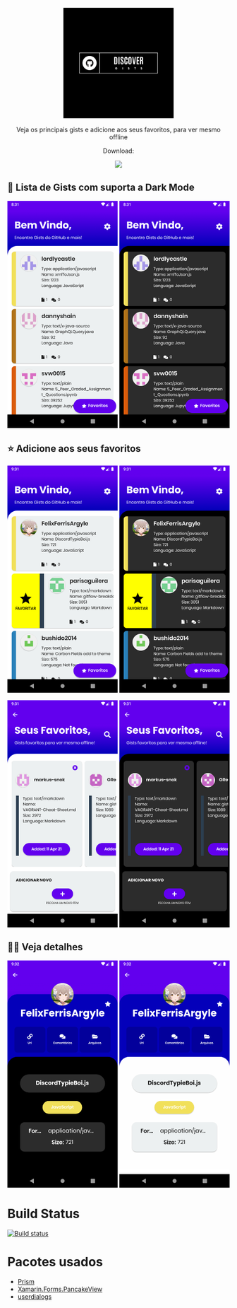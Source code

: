 <p align='center'> 
  <a href='https://install.appcenter.ms/users/alexandre.sanlim/apps/discovergists/distribution_groups/public'><img width='250' src='https://raw.githubusercontent.com/alexandresanlim/DiscoverGists/master/DiscoverGists/DiscoverGists.Android/Resources/drawable/splash.png' /> </a>
 </p>
 
 <p align='center'>Veja os principais gists e adicione aos seus favoritos, para ver mesmo offline </p>
 
 <p align='center'> 
   Download:
</p>
 <p align='center'> <a href='https://install.appcenter.ms/users/alexandre.sanlim/apps/discovergists/distribution_groups/public'><img src="https://img.shields.io/badge/Android_Apk-3DDC84?style=for-the-badge&logo=android&logoColor=white" /></a>
</p>
 
 
 
## 📃 Lista de Gists com suporta a Dark Mode 
<img width="250" src="https://github.com/alexandresanlim/DiscoverGists/blob/master/DiscoverGists/DiscoverGists/Src/Screenshots/Android/0.png?raw=true"/> <img width='250' src="https://github.com/alexandresanlim/DiscoverGists/blob/master/DiscoverGists/DiscoverGists/Src/Screenshots/Android/1.png?raw=true"/>
 
 ## ⭐ Adicione aos seus favoritos
 <img width='250'  src="https://github.com/alexandresanlim/DiscoverGists/blob/master/DiscoverGists/DiscoverGists/Src/Screenshots/Android/2.png?raw=true"/> <img width='250'  src="https://github.com/alexandresanlim/DiscoverGists/blob/master/DiscoverGists/DiscoverGists/Src/Screenshots/Android/3.png?raw=true"/>
 <p>
   <img width='250'  src="https://github.com/alexandresanlim/DiscoverGists/blob/master/DiscoverGists/DiscoverGists/Src/Screenshots/Android/4.png?raw=true"/> <img width='250'  src="https://github.com/alexandresanlim/DiscoverGists/blob/master/DiscoverGists/DiscoverGists/Src/Screenshots/Android/5.png?raw=true"/>
  </p>
 
 ## 🕵️‍♀️ Veja detalhes
 <img width='250'  src="https://github.com/alexandresanlim/DiscoverGists/blob/master/DiscoverGists/DiscoverGists/Src/Screenshots/Android/6.png?raw=true"/> <img width='250'  src="https://github.com/alexandresanlim/DiscoverGists/blob/master/DiscoverGists/DiscoverGists/Src/Screenshots/Android/7.png?raw=true"/>
  

# Build Status
[![Build status](https://build.appcenter.ms/v0.1/apps/f4d395a4-2ccf-43ea-bd29-1cca0187cf34/branches/master/badge)](https://appcenter.ms)

# Pacotes usados
- [Prism](https://github.com/PrismLibrary/Prism)
- [Xamarin.Forms.PancakeView](https://github.com/sthewissen/Xamarin.Forms.PancakeView)
- [userdialogs](https://github.com/aritchie/userdialogs)





